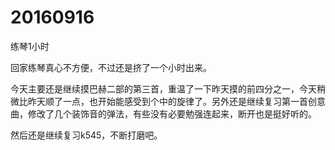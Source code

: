 # 20160916

练琴1小时

回家练琴真心不方便，不过还是挤了一个小时出来。

今天主要还是继续摸巴赫二部的第三首，重温了一下昨天摸的前四分之一，今天稍微比昨天顺了一点，也开始能感受到个中的旋律了。另外还是继续复习第一首创意曲，修改了几个装饰音的弹法，有些没有必要勉强连起来，断开也是挺好听的。

然后还是继续复习k545，不断打磨吧。
